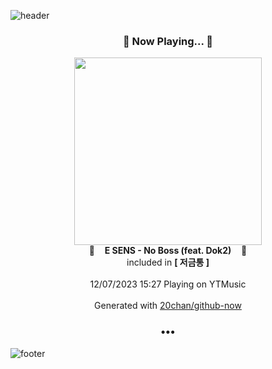 ![header](https://capsule-render.vercel.app/api?type=wave&height=170&section=header&fontColor=090707&fontAlignX=45&fontAlignY=65&fontSize=100)

<h3 align="center">🎵 Now Playing... 🎵</h3>
<p align="center">
  <a href="https://music.youtube.com/watch?v=ZmKB_0tecKM">
    <img width="300" src="https://lh3.googleusercontent.com/5KME1KuNnEzfO1wQYnA8LGRHaEtr5jI8KZ3moGt5XEuPgrZJ7pFGwpo85Kn2BJSV8ENY9NCKxPEca3px">
  </a>
  <br>
  🎵&nbsp&nbsp&nbsp <b>E SENS - No Boss (feat. Dok2)</b> &nbsp&nbsp&nbsp🎵
  <br>
  included in <b>[ 저금통 ]</b>
  
  <br />
  <br />
  12/07/2023 15:27 Playing on YTMusic
  <br />
  <br />
  Generated with <a href="https://github.com/20chan/github-now">20chan/github-now</a>
</p>

<h3 align="center">•••</h3>

![footer](https://capsule-render.vercel.app/api?type=wave&height=150&section=footer)
